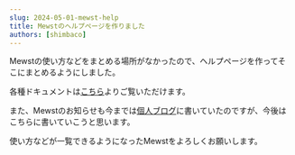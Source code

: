 ```yaml
---
slug: 2024-05-01-mewst-help
title: Mewstのヘルプページを作りました
authors: [shimbaco]
---
```


Mewstの使い方などをまとめる場所がなかったので、ヘルプページを作ってそこにまとめるようにしました。

各種ドキュメントは[こちら](/docs)よりご覧いただけます。

また、Mewstのお知らせも今までは[個人ブログ](https://shimba.co/)に書いていたのですが、今後はこちらに書いていこうと思います。

使い方などが一覧できるようになったMewstをよろしくお願いします。
